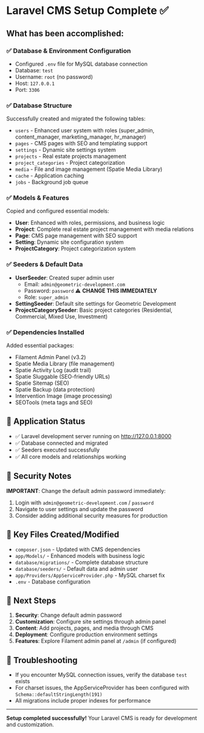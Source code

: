# Laravel CMS Setup Complete ✅

## What has been accomplished:

### ✅ **Database & Environment Configuration**
- Configured `.env` file for MySQL database connection
- Database: `test`
- Username: `root` (no password)
- Host: `127.0.0.1`
- Port: `3306`

### ✅ **Database Structure**
Successfully created and migrated the following tables:
- `users` - Enhanced user system with roles (super_admin, content_manager, marketing_manager, hr_manager)
- `pages` - CMS pages with SEO and templating support
- `settings` - Dynamic site settings system
- `projects` - Real estate projects management
- `project_categories` - Project categorization
- `media` - File and image management (Spatie Media Library)
- `cache` - Application caching
- `jobs` - Background job queue

### ✅ **Models & Features**
Copied and configured essential models:
- **User**: Enhanced with roles, permissions, and business logic
- **Project**: Complete real estate project management with media relations
- **Page**: CMS page management with SEO support
- **Setting**: Dynamic site configuration system
- **ProjectCategory**: Project categorization system

### ✅ **Seeders & Default Data**
- **UserSeeder**: Created super admin user
  - Email: `admin@geometric-development.com`
  - Password: `password` ⚠️ **CHANGE THIS IMMEDIATELY**
  - Role: `super_admin`
- **SettingSeeder**: Default site settings for Geometric Development
- **ProjectCategorySeeder**: Basic project categories (Residential, Commercial, Mixed Use, Investment)

### ✅ **Dependencies Installed**
Added essential packages:
- Filament Admin Panel (v3.2)
- Spatie Media Library (file management)
- Spatie Activity Log (audit trail)
- Spatie Sluggable (SEO-friendly URLs)
- Spatie Sitemap (SEO)
- Spatie Backup (data protection)
- Intervention Image (image processing)
- SEOTools (meta tags and SEO)

## 🚀 **Application Status**
- ✅ Laravel development server running on http://127.0.0.1:8000
- ✅ Database connected and migrated
- ✅ Seeders executed successfully
- ✅ All core models and relationships working

## 🔐 **Security Notes**
**IMPORTANT**: Change the default admin password immediately:
1. Login with `admin@geometric-development.com` / `password`
2. Navigate to user settings and update the password
3. Consider adding additional security measures for production

## 📁 **Key Files Created/Modified**
- `composer.json` - Updated with CMS dependencies
- `app/Models/` - Enhanced models with business logic
- `database/migrations/` - Complete database structure
- `database/seeders/` - Default data and admin user
- `app/Providers/AppServiceProvider.php` - MySQL charset fix
- `.env` - Database configuration

## 🎯 **Next Steps**
1. **Security**: Change default admin password
2. **Customization**: Configure site settings through admin panel
3. **Content**: Add projects, pages, and media through CMS
4. **Deployment**: Configure production environment settings
5. **Features**: Explore Filament admin panel at `/admin` (if configured)

## 🐛 **Troubleshooting**
- If you encounter MySQL connection issues, verify the database `test` exists
- For charset issues, the AppServiceProvider has been configured with `Schema::defaultStringLength(191)`
- All migrations include proper indexes for performance

---
**Setup completed successfully!** Your Laravel CMS is ready for development and customization.
